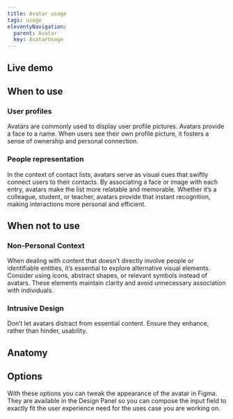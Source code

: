 ```yaml
---
title: Avatar usage
tags: usage
eleventyNavigation:
  parent: Avatar
  key: AvatarUsage
---
```

<section>
  
## Live demo

</section>

<section>

## When to use

### User profiles
Avatars are commonly used to display user profile pictures. Avatars provide a face to a name. When users see their own profile picture, it fosters a sense of ownership and personal connection.

### People representation
In the context of contact lists, avatars serve as visual cues that swiftly connect users to their contacts. By associating a face or image with each entry, avatars make the list more relatable and memorable. Whether it’s a colleague, student, or teacher, avatars provide that instant recognition, making interactions more personal and efficient.

</section>

<section>

## When not to use

### Non-Personal Context
When dealing with content that doesn’t directly involve people or identifiable entities, it’s essential to explore alternative visual elements. Consider using icons, abstract shapes, or relevant symbols instead of avatars. These elements maintain clarity and avoid unnecessary association with individuals.

### Intrusive Design
Don’t let avatars distract from essential content. Ensure they enhance, rather than hinder, usability.

</section>

<section>

## Anatomy



</section>

<section>

## Options

With these options you can tweak the appearance of the avatar in Figma. They are available in the Design Panel so you can compose the input field to exactly fit the user experience need for the uses case you are working on.

</section>
